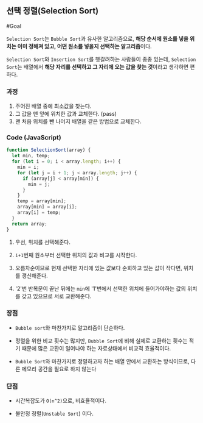 ## 선택 정렬(Selection Sort)
#Goal

`Selection Sort`는 `Bubble Sort`과 유사한 알고리즘으로, **해당 순서에 원소를 넣을 위치는 이미 정해져 있고, 어떤 원소를 넣을지 선택하는 알고리즘**이다.

`Selection Sort`와 `Insertion Sort`를 헷갈려하는 사람들이 종종 있는데, `Selection Sort`는 배열에서 **해당 자리를 선택하고 그 자리에 오는 값을 찾는 것**이라고 생각하면 편하다.


### 과정
1. 주어진 배열 중에 최소값을 찾는다.
2. 그 값을 맨 앞에 위치한 값과 교체한다. (pass)
3. 맨 처음 위치를 뺀 나머지 배열을 같은 방법으로 교체한다.

### Code (JavaScript)

```js
function SelectionSort(array) {
  let min, temp;
  for (let i = 0; i < array.length; i++) {
    min = i;
    for (let j = i + 1; j < array.length; j++) {
      if (array[j] < array[min]) {
        min = j;
      }
    }
    temp = array[min];
    array[min] = array[i];
    array[i] = temp;
  }
  return array;
}
```

1. 우선, 위치를 선택해준다.

2. `i+1`번째 원소부터 선택한 위치의 값과 비교를 시작한다.

3. 오름차순이므로 현재 선택한 자리에 있는 값보다 순회하고 있는 값이 작다면, 위치를 갱신해준다.

4. '2'번 반복문이 끝난 뒤에는 `min`에 '1'번에서 선택한 위치에 들어가야하는 값의 위치를 갖고 있으므로 서로 교환해준다.

### 장점
- `Bubble sort`와 마찬가지로 알고리즘이 단순하다.

- 정렬을 위한 비교 횟수는 많지만, `Bubble Sort`에 비해 실제로 교환하는 횟수는 적기 때문에 많은 교환이 일어나야 하는 자료상태에서 비교적 효율적이다.

- `Bubble Sort`와 마찬가지로 정렬하고자 하는 배열 안에서 교환하는 방식이므로, 다른 메모리 공간을 필요로 하지 않는다


### 단점
- 시간복잡도가 `O(n^2)`으로, 비효율적이다.

- 불안정 정렬(`Unstable Sort`) 이다.
